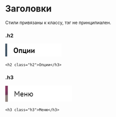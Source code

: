 # Заголовки

Стили привязаны к классу, тэг не принципиален.

### .h2

![](/assets/h2.png)

```
<h2 class="h2">Опции</h3>
```

### .h3

![](/assets/h3.jpg)

```
<h3 class="h3">Меню</h3>
```



